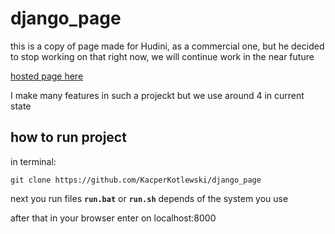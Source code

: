 # django_page
this is a copy of page made for Hudini, as a commercial one, but he decided to stop working on that right now, we will continue work in the near future

[hosted page here](http://www.bassmood.pl/)

I make many features in such a projeckt but we use around 4 in current state

## how to run project
in terminal:
```
git clone https://github.com/KacperKotlewski/django_page
```
next you run files **```run.bat```** or **```run.sh```** depends of the system you use

after that in your browser enter on localhost:8000

